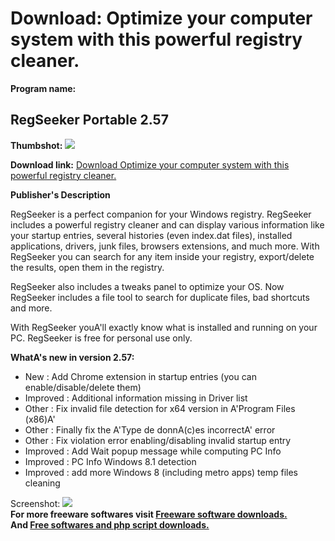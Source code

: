 # Download: Optimize your computer system with this powerful registry cleaner.

**Program name:**

## RegSeeker Portable 2.57

  
**Thumbshot:** ![](http://www.freewarefiles.com/screenshot/regseeker2_md.jpg)   
  
**Download link:** [Download Optimize your computer system with this powerful registry cleaner.](http://freesoftwares.boysofts.com/RegSeeker-V_program_9453.html)  
  


**Publisher's Description**  
  


RegSeeker is a perfect companion for your Windows registry. RegSeeker includes a powerful registry cleaner and can display various information like your startup entries, several histories (even index.dat files), installed applications, drivers, junk files, browsers extensions, and much more. With RegSeeker you can search for any item inside your registry, export/delete the results, open them in the registry. 

RegSeeker also includes a tweaks panel to optimize your OS. Now RegSeeker includes a file tool to search for duplicate files, bad shortcuts and more.

With RegSeeker youA'll exactly know what is installed and running on your PC. RegSeeker is free for personal use only. 

**WhatA's new in version 2.57:**

  * New : Add Chrome extension in startup entries (you can enable/disable/delete them) 
  * Improved : Additional information missing in Driver list 
  * Other : Fix invalid file detection for x64 version in A'Program Files (x86)A' 
  * Other : Finally fix the A'Type de donnA(c)es incorrectA' error 
  * Other : Fix violation error enabling/disabling invalid startup entry 
  * Improved : Add Wait popup message while computing PC Info 
  * Improved : PC Info Windows 8.1 detection 
  * Improved : add more Windows 8 (including metro apps) temp files cleaning 

  
  
Screenshot: ![](http://www.freewarefiles.com/screenshot/regseeker2.jpg)   
**For more freeware softwares visit [Freeware software downloads.](http://freesoftwares.boysofts.com/)**   
**And [Free softwares and php script downloads.](http://www.boysofts.com/)**
